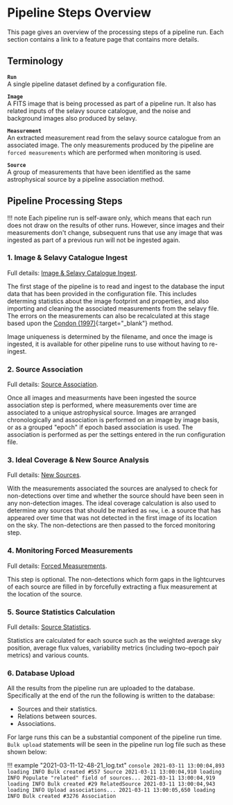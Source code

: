 # Pipeline Steps Overview

This page gives an overview of the processing steps of a pipeline run. Each section contains a link to a feature page that contains more details.

## Terminology

**`Run`**  
A single pipeline dataset defined by a configuration file.

**`Image`**  
A FITS image that is being processed as part of a pipeline run. It also has related inputs of the selavy source catalogue, and the noise and background images also produced by selavy.

**`Measurement`**  
An extracted measurement read from the selavy source catalogue from an associated image. The only measurements produced by the pipeline are `forced measurements` which are performed when monitoring is used.

**`Source`**  
A group of measurements that have been identified as the same astrophysical source by a pipeline association method.

## Pipeline Processing Steps

!!! note
    Each pipeline run is self-aware only, which means that each run does not draw on the results of other runs. However, since images and their measurements don't change, subsequent runs that use any image that was ingested as part of a previous run will not be ingested again.

### 1. Image & Selavy Catalogue Ingest
Full details: [Image & Selavy Catalogue Ingest](imageingest.md).

The first stage of the pipeline is to read and ingest to the database the input data that has been provided in the configuration file. This includes determing statistics about the image footprint and properties, and also importing and cleaning the associated measurements from the selavy file. The errors on the measurements can also be recalculated at this stage based upon the [Condon (1997)](https://doi.org/10.1086/133871){:target="_blank"} method.

Image uniqueness is determined by the filename, and once the image is ingested, it is available for other pipeline runs to use without having to re-ingest.

### 2. Source Association
Full details: [Source Association](association.md).

Once all images and measurments have been ingested the source association step is performed, where measurements over time are associated to a unique astrophysical source. Images are arranged chronologically and association is performed on an image by image basis, or as a grouped "epoch" if epoch based association is used. The association is performed as per the settings entered in the run configuration file.

### 3. Ideal Coverage & New Source Analysis
Full details: [New Sources](newsources.md).

With the measurements associated the sources are analysed to check for non-detections over time and whether the source should have been seen in any non-detection images. The ideal coverage calculation is also used to determine any sources that should be marked as `new`, i.e. a source that has appeared over time that was not detected in the first image of its location on the sky. The non-detections are then passed to the forced monitoring step.

### 4. Monitoring Forced Measurements
Full details: [Forced Measurements](monitor.md).

This step is optional. The non-detections which form gaps in the lightcurves of each source are filled in by forcefully extracting a flux measurement at the location of the source.

### 5. Source Statistics Calculation
Full details: [Source Statistics](sourcestats.md).

Statistics are calculated for each source such as the weighted average sky position, average flux values, variability metrics (including two-epoch pair metrics) and various counts.

### 6. Database Upload
All the results from the pipeline run are uploaded to the database. Specifically at the end of the run the following is written to the database:

* Sources and their statistics.
* Relations between sources.
* Associations.

For large runs this can be a substantial component of the pipeline run time.
`Bulk upload` statements will be seen in the pipeline run log file such as these shown below:

!!! example "2021-03-11-12-48-21_log.txt"
    ```console
    2021-03-11 13:00:04,893 loading INFO Bulk created #557 Source
    2021-03-11 13:00:04,910 loading INFO Populate "related" field of sources...
    2021-03-11 13:00:04,919 loading INFO Bulk created #29 RelatedSource
    2021-03-11 13:00:04,943 loading INFO Upload associations...
    2021-03-11 13:00:05,650 loading INFO Bulk created #3276 Association
    ```
